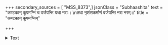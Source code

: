 +++
secondary_sources = [ "MSS_8373",]
jsonClass = "Subhaashita"
text = "कण्टकान् कूपमग्निं च वर्जयन्ति यथा नराः।  \nतथा नृशंसकर्माणं वर्जयन्ति नरा नरम्॥"
title = "कण्टकान् कूपमग्निम्"

+++

<details><summary>Text</summary>

कण्टकान् कूपमग्निं च वर्जयन्ति यथा नराः।  
तथा नृशंसकर्माणं वर्जयन्ति नरा नरम्॥
</details>
